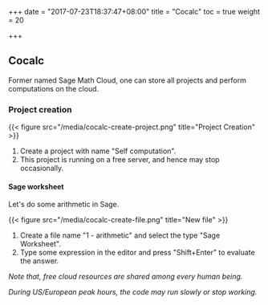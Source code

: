 +++
date = "2017-07-23T18:37:47+08:00"
title = "Cocalc"
toc = true
weight = 20

+++

## Cocalc

Former named Sage Math Cloud, one can store all projects and perform computations on the cloud.

### Project creation

{{< figure src="/media/cocalc-create-project.png" title="Project Creation" >}}


1. Create a project with name "Self computation".
1. This project is running on a free server, and hence may stop occasionally.

#### Sage worksheet

Let's do some arithmetic in Sage.

{{< figure src="/media/cocalc-create-file.png" title="New file" >}}

1. Create a file name "1 - arithmetic" and select the type "Sage Worksheet".
1. Type some expression in the editor and press "Shift+Enter" to evaluate the answer.

*Note that, free cloud resources are shared among every human being.* 

*During US/European peak hours, the code may run slowly or stop working.*

